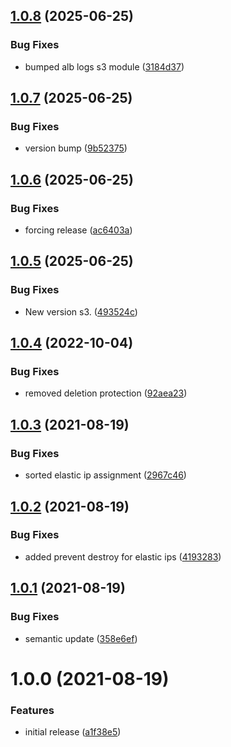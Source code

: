 ## [1.0.8](http://bitbucket.org/adaptavistlabs/module-static-ip-nlb-alb/compare/v1.0.7...v1.0.8) (2025-06-25)


### Bug Fixes

* bumped alb logs s3 module ([3184d37](http://bitbucket.org/adaptavistlabs/module-static-ip-nlb-alb/commits/3184d3778e93d56c29e16105a870d3bd88c6b786))

## [1.0.7](http://bitbucket.org/adaptavistlabs/module-static-ip-nlb-alb/compare/v1.0.6...v1.0.7) (2025-06-25)


### Bug Fixes

* version bump ([9b52375](http://bitbucket.org/adaptavistlabs/module-static-ip-nlb-alb/commits/9b5237500f40d5d166ca17d9f303655e7a7dacf0))

## [1.0.6](http://bitbucket.org/adaptavistlabs/module-static-ip-nlb-alb/compare/v1.0.5...v1.0.6) (2025-06-25)


### Bug Fixes

* forcing release ([ac6403a](http://bitbucket.org/adaptavistlabs/module-static-ip-nlb-alb/commits/ac6403ae57c552c449758ed862dec86c60a3f981))

## [1.0.5](http://bitbucket.org/adaptavistlabs/module-static-ip-nlb-alb/compare/v1.0.4...v1.0.5) (2025-06-25)


### Bug Fixes

* New version s3. ([493524c](http://bitbucket.org/adaptavistlabs/module-static-ip-nlb-alb/commits/493524c6e03421907419f49d1902547a93fe2a2b))

## [1.0.4](http://bitbucket.org/adaptavistlabs/module-static-ip-nlb-alb/compare/v1.0.3...v1.0.4) (2022-10-04)


### Bug Fixes

* removed deletion protection ([92aea23](http://bitbucket.org/adaptavistlabs/module-static-ip-nlb-alb/commits/92aea236f09e99407651639bccb34dee828c490e))

## [1.0.3](http://bitbucket.org/adaptavistlabs/module-static-ip-nlb-alb/compare/v1.0.2...v1.0.3) (2021-08-19)


### Bug Fixes

* sorted elastic ip assignment ([2967c46](http://bitbucket.org/adaptavistlabs/module-static-ip-nlb-alb/commits/2967c4666284ecc8d37f6891ba8f79bf19df2914))

## [1.0.2](http://bitbucket.org/adaptavistlabs/module-static-ip-nlb-alb/compare/v1.0.1...v1.0.2) (2021-08-19)


### Bug Fixes

* added prevent destroy for elastic ips ([4193283](http://bitbucket.org/adaptavistlabs/module-static-ip-nlb-alb/commits/419328380f3c55f2722f901c394cb9eb373ef7bc))

## [1.0.1](http://bitbucket.org/adaptavistlabs/module-static-ip-nlb-alb/compare/v1.0.0...v1.0.1) (2021-08-19)


### Bug Fixes

* semantic update ([358e6ef](http://bitbucket.org/adaptavistlabs/module-static-ip-nlb-alb/commits/358e6efa12e704acc3901b90f3953331a5b02441))

# 1.0.0 (2021-08-19)


### Features

* initial release ([a1f38e5](http://bitbucket.org/adaptavistlabs/module-static-ip-nlb-alb/commits/a1f38e57530d403fd236639328fae2b309c14874))

